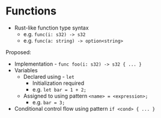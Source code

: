 # Functions

* Rust-like function type syntax
    * e.g. `func(i: s32) -> s32`
    * e.g. `func(a: string) -> option<string>`

Proposed:

* Implementation - `func foo(i: s32) -> s32 { ... }`
* Variables
    * Declared using - `let`
        * Initialization required
        * e.g. `let bar = 1 + 2;`
    * Assigned to using pattern `<name> = <expression>;`
        * e.g. `bar = 3;`
* Conditional control flow using pattern `if <cond> { ... }`